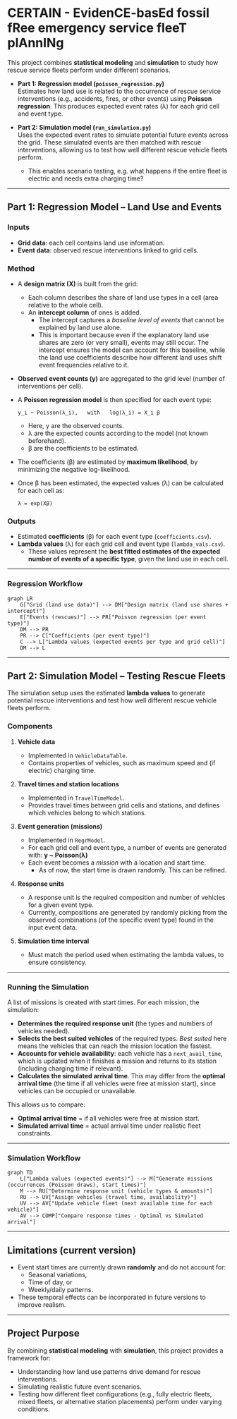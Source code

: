 # CERTAIN - EvidenCE-basEd fossil fRee emergency service fleeT plAnnINg

This project combines **statistical modeling** and **simulation** to study how rescue service fleets perform under different scenarios.  

- **Part 1: Regression model (`poisson_regression.py`)**  
  Estimates how land use is related to the occurrence of rescue service interventions (e.g., accidents, fires, or other events) using **Poisson regression**. This produces expected event rates (λ) for each grid cell and event type.  

- **Part 2: Simulation model (`run_simulation.py`)**  
  Uses the expected event rates to simulate potential future events across the grid. These simulated events are then matched with rescue interventions, allowing us to test how well different rescue vehicle fleets perform.  
  - This enables scenario testing, e.g. what happens if the entire fleet is electric and needs extra charging time?  

---

## Part 1: Regression Model – Land Use and Events  

### Inputs  
- **Grid data**: each cell contains land use information.  
- **Event data**: observed rescue interventions linked to grid cells.  

### Method  
- A **design matrix (X)** is built from the grid:  
  - Each column describes the share of land use types in a cell (area relative to the whole cell).  
  - An **intercept column** of ones is added.  
    - The intercept captures a *baseline level of events* that cannot be explained by land use alone.  
    - This is important because even if the explanatory land use shares are zero (or very small), events may still occur. The intercept ensures the model can account for this baseline, while the land use coefficients describe how different land uses shift event frequencies relative to it.  

- **Observed event counts (y)** are aggregated to the grid level (number of interventions per cell).  

- A **Poisson regression model** is then specified for each event type:  

  `y_i ~ Poisson(λ_i),   with   log(λ_i) = X_i β`  

  - Here, y are the observed counts.  
  - λ are the expected counts according to the model (not known beforehand).  
  - β are the coefficients to be estimated.  

- The coefficients (β) are estimated by **maximum likelihood**, by minimizing the negative log-likelihood.  

- Once β has been estimated, the expected values (λ) can be calculated for each cell as:  

  `λ = exp(Xβ)`  

### Outputs  
- Estimated **coefficients** (β) for each event type (`coefficients.csv`).  
- **Lambda values** (λ) for each grid cell and event type (`lambda_vals.csv`).  
  - These values represent the **best fitted estimates of the expected number of events of a specific type**, given the land use in each cell.  

---

### Regression Workflow  

```mermaid
graph LR
    G["Grid (land use data)"] --> DM["Design matrix (land use shares + intercept)"]
    E["Events (rescues)"] --> PR["Poisson regression (per event type)"]
    DM --> PR
    PR --> C["Coefficients (per event type)"]
    C --> L["Lambda values (expected events per type and grid cell)"]
    DM --> L
```

---

## Part 2: Simulation Model – Testing Rescue Fleets  

The simulation setup uses the estimated **lambda values** to generate potential rescue interventions and test how well different rescue vehicle fleets perform.  

### Components  
1. **Vehicle data**  
   - Implemented in `VehicleDataTable`.  
   - Contains properties of vehicles, such as maximum speed and (if electric) charging time.  

2. **Travel times and station locations**  
   - Implemented in `TravelTimeModel`.  
   - Provides travel times between grid cells and stations, and defines which vehicles belong to which stations.  

3. **Event generation (missions)**  
   - Implemented in `RegrModel`.
   - For each grid cell and event type, a number of events are generated with: 
   **y ~ Poisson(λ)**
   - Each event becomes a *mission* with a location and start time.
     - As of now, the start time is drawn randomly. This can be refined.

4. **Response units**  
   - A response unit is the required composition and number of vehicles for a given event type.  
   - Currently, compositions are generated by randomly picking from the observed combinations (of the specific event type) found in the input event data.  

5. **Simulation time interval**  
   - Must match the period used when estimating the lambda values, to ensure consistency.  

---

### Running the Simulation  

A list of missions is created with start times. For each mission, the simulation:  

- **Determines the required response unit** (the types and numbers of vehicles needed).  
- **Selects the best suited vehicles** of the required types. *Best suited* here means the vehicles that can reach the mission location the fastest.  
- **Accounts for vehicle availability**: each vehicle has a `next_avail_time`, which is updated when it finishes a mission and returns to its station (including charging time if relevant).  
- **Calculates the simulated arrival time**. This may differ from the **optimal arrival time** (the time if all vehicles were free at mission start), since vehicles can be occupied or unavailable.  

This allows us to compare:  
- **Optimal arrival time** = if all vehicles were free at mission start.  
- **Simulated arrival time** = actual arrival time under realistic fleet constraints.  

---

### Simulation Workflow  

```mermaid
graph TD
    L["Lambda values (expected events)"] --> M["Generate missions (occurrences (Poisson draws), start times)"]
    M --> RU["Determine response unit (vehicle types & amounts)"]
    RU --> UV["Assign vehicles (travel time, availability)"]
    UV --> AV["Update vehicle fleet (next available time for each vehicle)"]
    AV --> COMP["Compare response times - Optimal vs Simulated arrival"]
```

---

## Limitations (current version)  

- Event start times are currently drawn **randomly** and do not account for:  
  - Seasonal variations,  
  - Time of day, or  
  - Weekly/daily patterns.  
- These temporal effects can be incorporated in future versions to improve realism.  

---

## Project Purpose  

By combining **statistical modeling** with **simulation**, this project provides a framework for:  
- Understanding how land use patterns drive demand for rescue interventions.  
- Simulating realistic future event scenarios.  
- Testing how different fleet configurations (e.g., fully electric fleets, mixed fleets, or alternative station placements) perform under varying conditions.  
